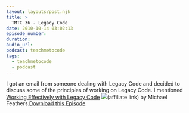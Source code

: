 ```yaml
---
layout: layouts/post.njk
title: >
  TMTC 36 - Legacy Code
date: 2010-10-14 03:02:13
episode_number:
duration:
audio_url:
podcast: teachmetocode
tags:
  - teachmetocode
  - podcast
---
```


I got an email from someone dealing with Legacy Code and decided to discuss some of the principles of working on Legacy Code. I mentioned [Working Effectively with Legacy Code](https://www.amazon.com/gp/product/0131177052?ie=UTF8&tag=chamaxwoo-20&linkCode=as2&camp=1789&creative=390957&creativeASIN=0131177052) ![](https://www.assoc-amazon.com/e/ir?t=chamaxwoo-20&l=as2&o=1&a=0131177052)(affiliate link) by Michael Feathers.[Download this Episode](https://traffic.libsyn.com/charlesmaxwood/TMTC36LegacyCode.mp3)
